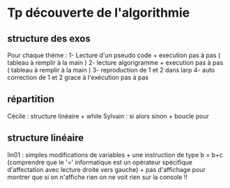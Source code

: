 # Tp découverte de l'algorithmie

## structure des exos

Pour chaque thème :
1- Lecture d'un pseudo code + execution pas à pas ( tableau à remplir à la main )
2- lecture algorigramme + execution pas à pas ( tableau à remplir à la main )
3- reproduction de 1 et 2 dans larp
4- auto correction de 1 et 2 grace à l'exécution pas à pas

## répartition

Cécile : structure linéaire + while
Sylvain : si alors sinon + boucle pour

## structure linéaire
lin01 : simples modifications de variables + une instruction de type b = b+c (comprendre que le '=' informatique est un opérateur spécifique d'affectation avec lecture droite vers gauche) + pas d'affichage pour montrer que si on n'affiche rien on ne voit rien sur la console !!


